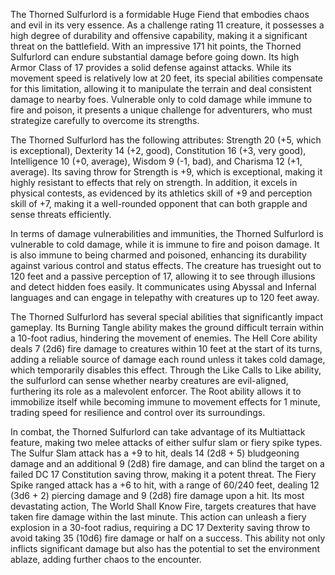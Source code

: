 The Thorned Sulfurlord is a formidable Huge Fiend that embodies chaos and evil in its very essence. As a challenge rating 11 creature, it possesses a high degree of durability and offensive capability, making it a significant threat on the battlefield. With an impressive 171 hit points, the Thorned Sulfurlord can endure substantial damage before going down. Its high Armor Class of 17 provides a solid defense against attacks. While its movement speed is relatively low at 20 feet, its special abilities compensate for this limitation, allowing it to manipulate the terrain and deal consistent damage to nearby foes. Vulnerable only to cold damage while immune to fire and poison, it presents a unique challenge for adventurers, who must strategize carefully to overcome its strengths.

The Thorned Sulfurlord has the following attributes: Strength 20 (+5, which is exceptional), Dexterity 14 (+2, good), Constitution 16 (+3, very good), Intelligence 10 (+0, average), Wisdom 9 (-1, bad), and Charisma 12 (+1, average). Its saving throw for Strength is +9, which is exceptional, making it highly resistant to effects that rely on strength. In addition, it excels in physical contests, as evidenced by its athletics skill of +9 and perception skill of +7, making it a well-rounded opponent that can both grapple and sense threats efficiently.

In terms of damage vulnerabilities and immunities, the Thorned Sulfurlord is vulnerable to cold damage, while it is immune to fire and poison damage. It is also immune to being charmed and poisoned, enhancing its durability against various control and status effects. The creature has truesight out to 120 feet and a passive perception of 17, allowing it to see through illusions and detect hidden foes easily. It communicates using Abyssal and Infernal languages and can engage in telepathy with creatures up to 120 feet away.

The Thorned Sulfurlord has several special abilities that significantly impact gameplay. Its Burning Tangle ability makes the ground difficult terrain within a 10-foot radius, hindering the movement of enemies. The Hell Core ability deals 7 (2d6) fire damage to creatures within 10 feet at the start of its turns, adding a reliable source of damage each round unless it takes cold damage, which temporarily disables this effect. Through the Like Calls to Like ability, the sulfurlord can sense whether nearby creatures are evil-aligned, furthering its role as a malevolent enforcer. The Root ability allows it to immobilize itself while becoming immune to movement effects for 1 minute, trading speed for resilience and control over its surroundings.

In combat, the Thorned Sulfurlord can take advantage of its Multiattack feature, making two melee attacks of either sulfur slam or fiery spike types. The Sulfur Slam attack has a +9 to hit, deals 14 (2d8 + 5) bludgeoning damage and an additional 9 (2d8) fire damage, and can blind the target on a failed DC 17 Constitution saving throw, making it a potent threat. The Fiery Spike ranged attack has a +6 to hit, with a range of 60/240 feet, dealing 12 (3d6 + 2) piercing damage and 9 (2d8) fire damage upon a hit. Its most devastating action, The World Shall Know Fire, targets creatures that have taken fire damage within the last minute. This action can unleash a fiery explosion in a 30-foot radius, requiring a DC 17 Dexterity saving throw to avoid taking 35 (10d6) fire damage or half on a success. This ability not only inflicts significant damage but also has the potential to set the environment ablaze, adding further chaos to the encounter.